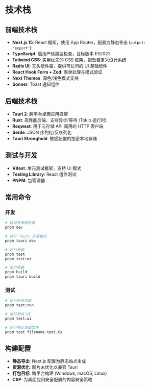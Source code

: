 # 技术栈

## 前端技术栈
- **Next.js 15**: React 框架，使用 App Router，配置为静态导出 (`output: 'export'`)
- **TypeScript**: 启用严格类型检查，目标版本 ES2022
- **Tailwind CSS**: 实用优先的 CSS 框架，配备自定义设计系统
- **Radix UI**: 无头组件库，提供可访问的 UI 基础组件
- **React Hook Form + Zod**: 表单处理与模式验证
- **Next Themes**: 深色/浅色模式支持
- **Sonner**: Toast 通知组件

## 后端技术栈
- **Tauri 2**: 跨平台桌面应用框架
- **Rust**: 高性能后端，支持异步/等待 (Tokio 运行时)
- **Reqwest**: 用于云存储 API 调用的 HTTP 客户端
- **Serde**: JSON 序列化/反序列化
- **Tauri Stronghold**: 敏感配置的加密本地存储

## 测试与开发
- **Vitest**: 单元测试框架，支持 UI 模式
- **Testing Library**: React 组件测试
- **PNPM**: 包管理器

## 常用命令

### 开发
```bash
# 启动开发服务器
pnpm dev

# 运行 Tauri 开发模式
pnpm tauri dev

# 运行测试
pnpm test
pnpm test:ui

# 生产构建
pnpm build
pnpm tauri build
```

### 测试
```bash
# 运行所有测试
pnpm test:run

# 运行测试 UI
pnpm test:ui

# 运行特定测试文件
pnpm test filename.test.ts
```

## 构建配置
- **静态导出**: Next.js 配置为静态站点生成
- **资源优化**: 图片未优化以兼容 Tauri
- **打包目标**: 跨平台构建 (Windows, macOS, Linux)
- **CSP**: 为桌面应用安全配置的内容安全策略